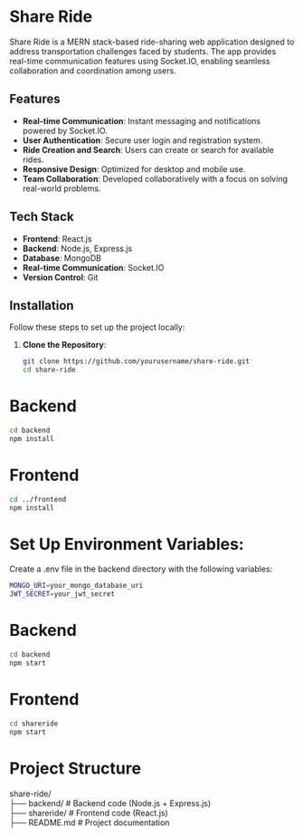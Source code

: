 # Share Ride  

Share Ride is a MERN stack-based ride-sharing web application designed to address transportation challenges faced by students. The app provides real-time communication features using Socket.IO, enabling seamless collaboration and coordination among users.  

## Features  

- **Real-time Communication**: Instant messaging and notifications powered by Socket.IO.  
- **User Authentication**: Secure user login and registration system.  
- **Ride Creation and Search**: Users can create or search for available rides.  
- **Responsive Design**: Optimized for desktop and mobile use.  
- **Team Collaboration**: Developed collaboratively with a focus on solving real-world problems.  

## Tech Stack  

- **Frontend**: React.js  
- **Backend**: Node.js, Express.js  
- **Database**: MongoDB  
- **Real-time Communication**: Socket.IO  
- **Version Control**: Git  

## Installation  

Follow these steps to set up the project locally:  

1. **Clone the Repository**:  
   ```bash  
   git clone https://github.com/yourusername/share-ride.git  
   cd share-ride

 # Backend  
   ```bash
   cd backend  
   npm install
   ```
# Frontend  
   ```bash
   cd ../frontend  
   npm install  
```
# Set Up Environment Variables:
Create a .env file in the backend directory with the following variables:
 ```bash
 MONGO_URI=your_mongo_database_uri  
 JWT_SECRET=your_jwt_secret
```
# Backend  
```bash
cd backend  
npm start
```

# Frontend  
```bash
cd shareride  
npm start
```
# Project Structure
share-ride/  
├── backend/       # Backend code (Node.js + Express.js)  
├── shareride/      # Frontend code (React.js)  
├── README.md      # Project documentation  
